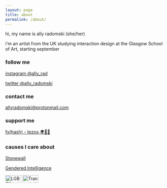 ```yaml
---
layout: page
title: about
permalink: /about/
---
```


hi, my name is ally radomski (she/her)

i'm an artist from the UK studying interaction design at the Glasgow School of Art, starting september

### follow me

[instagram @ally_rad](https://www.instagram.com/ally_rad)

[twitter @ally_radomski](https://twitter.com/ally_radomski)

### contact me

[allyradomski@protonmail.com](mailto:allyradomski@protonmail.com)

### support me

[fx(hash) - tezos 🌍🌱💚](https://www.fxhash.xyz/u/Ally)

### causes I care about

[Stonewall](https://www.stonewall.org.uk)

[Gendered Intelligence](https://genderedintelligence.co.uk/)

<img src="{{ site.baseurl }}/images/pride.png" alt="LGBTQ+ Pride Flag" width="50vh" height="24px"/>
<img src="{{ site.baseurl }}/images/trans.png" alt="Transgender Pride Flag" width="50vh" height="24px"/>

